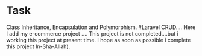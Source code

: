 # Task
Class Inheritance, Encapsulation and Polymorphism.
#Laravel CRUD....
Here I  add my e-commerce project ....
This project is not completed....but i working this project at present time.
I hope as soon as possible i complete this project In-Sha-Allah).
